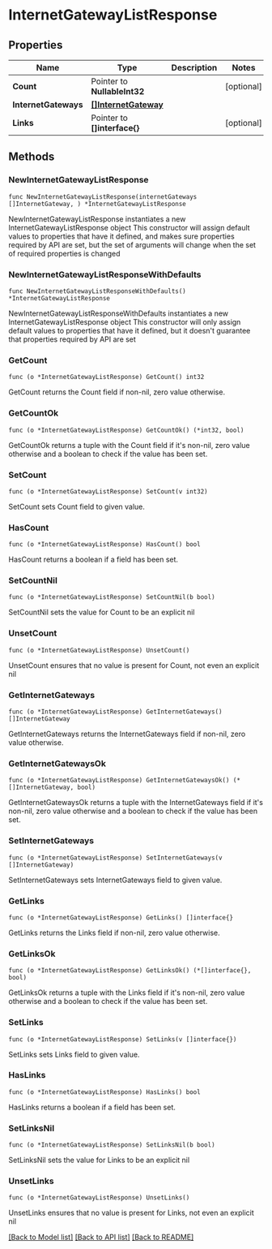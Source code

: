 # InternetGatewayListResponse

## Properties

Name | Type | Description | Notes
------------ | ------------- | ------------- | -------------
**Count** | Pointer to **NullableInt32** |  | [optional] 
**InternetGateways** | [**[]InternetGateway**](InternetGateway.md) |  | 
**Links** | Pointer to **[]interface{}** |  | [optional] 

## Methods

### NewInternetGatewayListResponse

`func NewInternetGatewayListResponse(internetGateways []InternetGateway, ) *InternetGatewayListResponse`

NewInternetGatewayListResponse instantiates a new InternetGatewayListResponse object
This constructor will assign default values to properties that have it defined,
and makes sure properties required by API are set, but the set of arguments
will change when the set of required properties is changed

### NewInternetGatewayListResponseWithDefaults

`func NewInternetGatewayListResponseWithDefaults() *InternetGatewayListResponse`

NewInternetGatewayListResponseWithDefaults instantiates a new InternetGatewayListResponse object
This constructor will only assign default values to properties that have it defined,
but it doesn't guarantee that properties required by API are set

### GetCount

`func (o *InternetGatewayListResponse) GetCount() int32`

GetCount returns the Count field if non-nil, zero value otherwise.

### GetCountOk

`func (o *InternetGatewayListResponse) GetCountOk() (*int32, bool)`

GetCountOk returns a tuple with the Count field if it's non-nil, zero value otherwise
and a boolean to check if the value has been set.

### SetCount

`func (o *InternetGatewayListResponse) SetCount(v int32)`

SetCount sets Count field to given value.

### HasCount

`func (o *InternetGatewayListResponse) HasCount() bool`

HasCount returns a boolean if a field has been set.

### SetCountNil

`func (o *InternetGatewayListResponse) SetCountNil(b bool)`

 SetCountNil sets the value for Count to be an explicit nil

### UnsetCount
`func (o *InternetGatewayListResponse) UnsetCount()`

UnsetCount ensures that no value is present for Count, not even an explicit nil
### GetInternetGateways

`func (o *InternetGatewayListResponse) GetInternetGateways() []InternetGateway`

GetInternetGateways returns the InternetGateways field if non-nil, zero value otherwise.

### GetInternetGatewaysOk

`func (o *InternetGatewayListResponse) GetInternetGatewaysOk() (*[]InternetGateway, bool)`

GetInternetGatewaysOk returns a tuple with the InternetGateways field if it's non-nil, zero value otherwise
and a boolean to check if the value has been set.

### SetInternetGateways

`func (o *InternetGatewayListResponse) SetInternetGateways(v []InternetGateway)`

SetInternetGateways sets InternetGateways field to given value.


### GetLinks

`func (o *InternetGatewayListResponse) GetLinks() []interface{}`

GetLinks returns the Links field if non-nil, zero value otherwise.

### GetLinksOk

`func (o *InternetGatewayListResponse) GetLinksOk() (*[]interface{}, bool)`

GetLinksOk returns a tuple with the Links field if it's non-nil, zero value otherwise
and a boolean to check if the value has been set.

### SetLinks

`func (o *InternetGatewayListResponse) SetLinks(v []interface{})`

SetLinks sets Links field to given value.

### HasLinks

`func (o *InternetGatewayListResponse) HasLinks() bool`

HasLinks returns a boolean if a field has been set.

### SetLinksNil

`func (o *InternetGatewayListResponse) SetLinksNil(b bool)`

 SetLinksNil sets the value for Links to be an explicit nil

### UnsetLinks
`func (o *InternetGatewayListResponse) UnsetLinks()`

UnsetLinks ensures that no value is present for Links, not even an explicit nil

[[Back to Model list]](../README.md#documentation-for-models) [[Back to API list]](../README.md#documentation-for-api-endpoints) [[Back to README]](../README.md)


